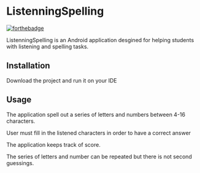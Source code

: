 # ListenningSpelling

[![forthebadge](http://forthebadge.com/images/badges/made-with-java.svg)](http://forthebadge.com)

ListenningSpelling is an Android application desgined for helping students with listening and spelling tasks.

## Installation

Download the project and run it on your IDE

## Usage

The application spell out a series of letters and numbers between 4-16 characters.

User must fill in the listened characters in order to have a correct answer

The application keeps track of score.

The series of letters and number can be repeated but there is not second guessings.






